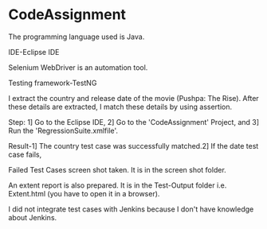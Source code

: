 # CodeAssignment
The programming language used is Java.

IDE-Eclipse IDE

Selenium WebDriver is an automation tool.

Testing framework-TestNG

I extract the country and release date of the movie (Pushpa: The Rise). After these details are extracted, I match these details by using assertion.

Step: 1] Go to the Eclipse IDE, 2] Go to the 'CodeAssignment' Project, and 3] Run the 'RegressionSuite.xmlfile'.

Result-1] The country test case was successfully matched.2] If the date test case fails,

Failed Test Cases screen shot taken. It is in the screen shot folder.

An extent report is also prepared. It is in the Test-Output folder i.e. Extent.html (you have to open it in a browser).

I did not integrate test cases with Jenkins because I don't have knowledge about Jenkins.
